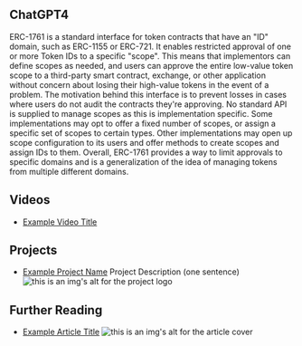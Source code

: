 ## ChatGPT4

ERC-1761 is a standard interface for token contracts that have an "ID" domain, such as ERC-1155 or ERC-721. It enables restricted approval of one or more Token IDs to a specific "scope". This means that implementors can define scopes as needed, and users can approve the entire low-value token scope to a third-party smart contract, exchange, or other application without concern about losing their high-value tokens in the event of a problem. The motivation behind this interface is to prevent losses in cases where users do not audit the contracts they're approving. No standard API is supplied to manage scopes as this is implementation specific. Some implementations may opt to offer a fixed number of scopes, or assign a specific set of scopes to certain types. Other implementations may open up scope configuration to its users and offer methods to create scopes and assign IDs to them. Overall, ERC-1761 provides a way to limit approvals to specific domains and is a generalization of the idea of managing tokens from multiple different domains.

## Videos

- [Example Video Title](https://www.youtube.com/watch?v=TDGq4aeevgY)

## Projects

- [Example Project Name](https://xxxx.xxx/xxxxx) Project Description (one sentence) ![this is an img's alt for the project logo](https://xxxx.xxx/project-logo.xxx)

## Further Reading

- [Example Article Title](https://xxxx.xxx/xxxxx) ![this is an img's alt for the article cover](https://xxxx.xxx/article-cover.xxx)
